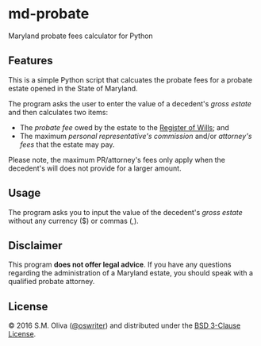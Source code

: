 # md-probate
Maryland probate fees calculator for Python

## Features
This is a simple Python script that calcuates the probate fees for a probate estate opened in the State of Maryland.

The program asks the user to enter the value of a decedent's *gross estate* and then calculates two items:
- The *probate fee* owed by the estate to the [Register of Wills](http://registers.maryland.gov/main/); and
- The maximum *personal representative's commission* and/or *attorney's fees* that the estate may pay.

Please note, the maximum PR/attorney's fees only apply when the decedent's will does not provide for a larger amount.

## Usage
The program asks you to input the value of the decedent's *gross estate* without any currency ($) or commas (,). 

## Disclaimer
This program **does not offer legal advice**. If you have any questions regarding the administration of a Maryland estate, you should speak with a qualified probate attorney.

## License
© 2016 S.M. Oliva ([@oswriter](https://github.com/oswriter)) and distributed under the [BSD 3-Clause License](https://opensource.org/licenses/BSD-3-Clause).
